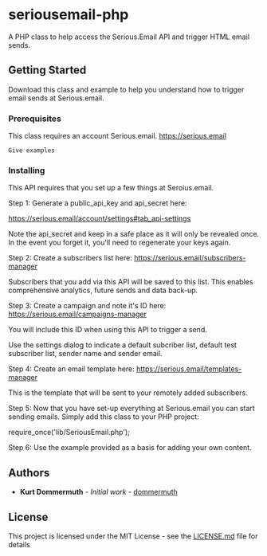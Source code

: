 # seriousemail-php
A PHP class to help access the Serious.Email API and trigger HTML email sends.

## Getting Started

Download this class and example to help you understand how to trigger email sends at Serious.email.

### Prerequisites

This class requires an account Serious.email.  https://serious.email

```
Give examples
```

### Installing

This API requires that you set up a few things at Seroius.email.

Step 1: Generate a public_api_key and api_secret here:

https://serious.email/account/settings#tab_api-settings

Note the api_secret and keep in a safe place as it will only be revealed once.  In the event you forget it, you'll need to regenerate your keys again.


Step 2: Create a subscribers list here:  https://serious.email/subscribers-manager

Subscribers that you add via this API will be saved to this list.  This enables comprehensive analytics, future sends and data back-up.


Step 3: Create a campaign and note it's ID here:  https://serious.email/campaigns-manager

You will include this ID when using this API to trigger a send.

Use the settings dialog to indicate a default subcriber list, default test subscriber list, sender name and sender email.


Step 4: Create an email template here: https://serious.email/templates-manager

This is the template that will be sent to your remotely added subscribers.


Step 5: Now that you have set-up everything at Serious.email you can start sending emails.  Simply add this class to your PHP project:

require_once('lib/SeriousEmail.php');

Step 6: Use the example provided as a basis for adding your own content.


## Authors

* **Kurt Dommermuth** - *Initial work* - [dommermuth](https://github.com/dommermuth)

## License

This project is licensed under the MIT License - see the [LICENSE.md](LICENSE.md) file for details

